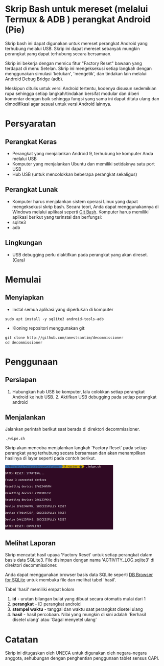 # Skrip Bash untuk mereset (melalui Termux & ADB ) perangkat Android (Pie)

Skrip bash ini dapat digunakan untuk mereset perangkat Android yang terhubung melalui USB. Skrip ini dapat mereset sebanyak mungkin perangkat yang dapat terhubung secara bersamaan.

Skrip ini bekerja dengan memicu fitur "Factory Reset" bawaan yang terdapat di menu Setelan. Skrip ini mengeksekusi setiap langkah dengan menggunakan simulasi 'ketukan', 'mengetik', dan tindakan lain melalui Android Debug Bridge (adb).

Meskipun ditulis untuk versi Android tertentu, kodenya disusun sedemikian rupa sehingga setiap langkah/tindakan bersifat modular dan diberi komentar dengan baik sehingga fungsi yang sama ini dapat ditata ulang dan dimodifikasi agar sesuai untuk versi Android lainnya.

# Persyaratan

## Perangkat Keras
* Perangkat yang menjalankan Android 9, terhubung ke komputer Anda melalui USB
* Komputer yang menjalankan Ubuntu dan memiliki setidaknya satu port USB
* Hub USB (untuk mencolokkan beberapa perangkat sekaligus)

## Perangkat Lunak
* Komputer harus menjalankan sistem operasi Linux yang dapat mengeksekusi skrip bash. Secara teori, Anda dapat menggunakannya di Windows melalui aplikasi seperti [Git Bash](https://git-scm.com/downloads). Komputer harus memiliki aplikasi berikut yang terinstal dan berfungsi:
* sqlite3
* adb

## Lingkungan
* USB debugging perlu diaktifkan pada perangkat yang akan direset. ([Cara](https://developer.android.com/studio/debug/dev-options))

# Memulai
## Menyiapkan
* Instal semua aplikasi yang diperlukan di komputer
```
sudo apt install -y sqlite3 android-tools-adb
```

* Kloning repositori menggunakan git:
```
git clone http://github.com/amestsantim/decommissioner
cd decommissioner
```

# Penggunaan
## Persiapan
1. Hubungkan hub USB ke komputer, lalu colokkan setiap perangkat Android ke hub USB. 2. Aktifkan USB debugging pada setiap perangkat android

## Menjalankan
Jalankan perintah berikut saat berada di direktori decommissioner.
```
./wipe.sh
```
Skrip akan mencoba menjalankan langkah 'Factory Reset' pada setiap perangkat yang terhubung secara bersamaan dan akan menampilkan hasilnya di layar seperti pada contoh berikut.

<img src="screenshot.png"
alt="Contoh hasil eksekusi"
style="max-width: 70%;" />

## Melihat Laporan
Skrip mencatat hasil upaya 'Factory Reset' untuk setiap perangkat dalam basis data SQLite3. File disimpan dengan nama 'ACTIVITY_LOG.sqlite3' di direktori decommissioner.

Anda dapat menggunakan browser basis data SQLite seperti [DB Browser for SQLite](https://sqlitebrowser.org/) untuk membuka file dan melihat tabel 'hasil'.

Tabel 'hasil' memiliki empat kolom
1. **id** - urutan bilangan bulat yang dibuat secara otomatis mulai dari 1
2. **perangkat** - ID perangkat android
3. **stempel waktu** - tanggal dan waktu saat perangkat disetel ulang
4. **hasil** - hasil percobaan. Nilai yang mungkin di sini adalah 'Berhasil disetel ulang' atau 'Gagal menyetel ulang'

# Catatan
Skrip ini ditugaskan oleh UNECA untuk digunakan oleh negara-negara anggota, sehubungan dengan penghentian penggunaan tablet sensus CAPI.
